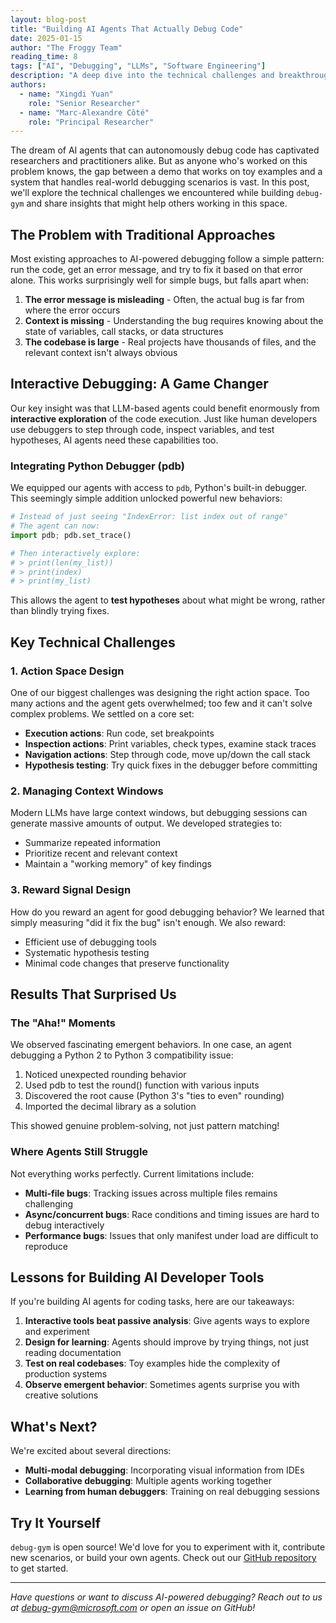 ```yaml
---
layout: blog-post
title: "Building AI Agents That Actually Debug Code"
date: 2025-01-15
author: "The Froggy Team"
reading_time: 8
tags: ["AI", "Debugging", "LLMs", "Software Engineering"]
description: "A deep dive into the technical challenges and breakthroughs in creating effective AI debugging agents"
authors:
  - name: "Xingdi Yuan"
    role: "Senior Researcher"
  - name: "Marc-Alexandre Côté"
    role: "Principal Researcher"
---
```


The dream of AI agents that can autonomously debug code has captivated researchers and practitioners alike. But as anyone who's worked on this problem knows, the gap between a demo that works on toy examples and a system that handles real-world debugging scenarios is vast. In this post, we'll explore the technical challenges we encountered while building `debug-gym` and share insights that might help others working in this space.

## The Problem with Traditional Approaches

Most existing approaches to AI-powered debugging follow a simple pattern: run the code, get an error message, and try to fix it based on that error alone. This works surprisingly well for simple bugs, but falls apart when:

1. **The error message is misleading** - Often, the actual bug is far from where the error occurs
2. **Context is missing** - Understanding the bug requires knowing about the state of variables, call stacks, or data structures
3. **The codebase is large** - Real projects have thousands of files, and the relevant context isn't always obvious

## Interactive Debugging: A Game Changer

Our key insight was that LLM-based agents could benefit enormously from **interactive exploration** of the code execution. Just like human developers use debuggers to step through code, inspect variables, and test hypotheses, AI agents need these capabilities too.

### Integrating Python Debugger (pdb)

We equipped our agents with access to `pdb`, Python's built-in debugger. This seemingly simple addition unlocked powerful new behaviors:

```python
# Instead of just seeing "IndexError: list index out of range"
# The agent can now:
import pdb; pdb.set_trace()

# Then interactively explore:
# > print(len(my_list))
# > print(index)
# > print(my_list)
```

This allows the agent to **test hypotheses** about what might be wrong, rather than blindly trying fixes.

## Key Technical Challenges

### 1. Action Space Design

One of our biggest challenges was designing the right action space. Too many actions and the agent gets overwhelmed; too few and it can't solve complex problems. We settled on a core set:

- **Execution actions**: Run code, set breakpoints
- **Inspection actions**: Print variables, check types, examine stack traces  
- **Navigation actions**: Step through code, move up/down the call stack
- **Hypothesis testing**: Try quick fixes in the debugger before committing

### 2. Managing Context Windows

Modern LLMs have large context windows, but debugging sessions can generate massive amounts of output. We developed strategies to:

- Summarize repeated information
- Prioritize recent and relevant context
- Maintain a "working memory" of key findings

### 3. Reward Signal Design

How do you reward an agent for good debugging behavior? We learned that simply measuring "did it fix the bug" isn't enough. We also reward:

- Efficient use of debugging tools
- Systematic hypothesis testing
- Minimal code changes that preserve functionality

## Results That Surprised Us

### The "Aha!" Moments

We observed fascinating emergent behaviors. In one case, an agent debugging a Python 2 to Python 3 compatibility issue:

1. Noticed unexpected rounding behavior
2. Used pdb to test the round() function with various inputs
3. Discovered the root cause (Python 3's "ties to even" rounding)
4. Imported the decimal library as a solution

This showed genuine problem-solving, not just pattern matching!

### Where Agents Still Struggle

Not everything works perfectly. Current limitations include:

- **Multi-file bugs**: Tracking issues across multiple files remains challenging
- **Async/concurrent bugs**: Race conditions and timing issues are hard to debug interactively
- **Performance bugs**: Issues that only manifest under load are difficult to reproduce

## Lessons for Building AI Developer Tools

If you're building AI agents for coding tasks, here are our takeaways:

1. **Interactive tools beat passive analysis**: Give agents ways to explore and experiment
2. **Design for learning**: Agents should improve by trying things, not just reading documentation
3. **Test on real codebases**: Toy examples hide the complexity of production systems
4. **Observe emergent behavior**: Sometimes agents surprise you with creative solutions

## What's Next?

We're excited about several directions:

- **Multi-modal debugging**: Incorporating visual information from IDEs
- **Collaborative debugging**: Multiple agents working together
- **Learning from human debuggers**: Training on real debugging sessions

## Try It Yourself

`debug-gym` is open source! We'd love for you to experiment with it, contribute new scenarios, or build your own agents. Check out our [GitHub repository](https://github.com/microsoft/debug-gym) to get started.

---

*Have questions or want to discuss AI-powered debugging? Reach out to us at debug-gym@microsoft.com or open an issue on GitHub!*
